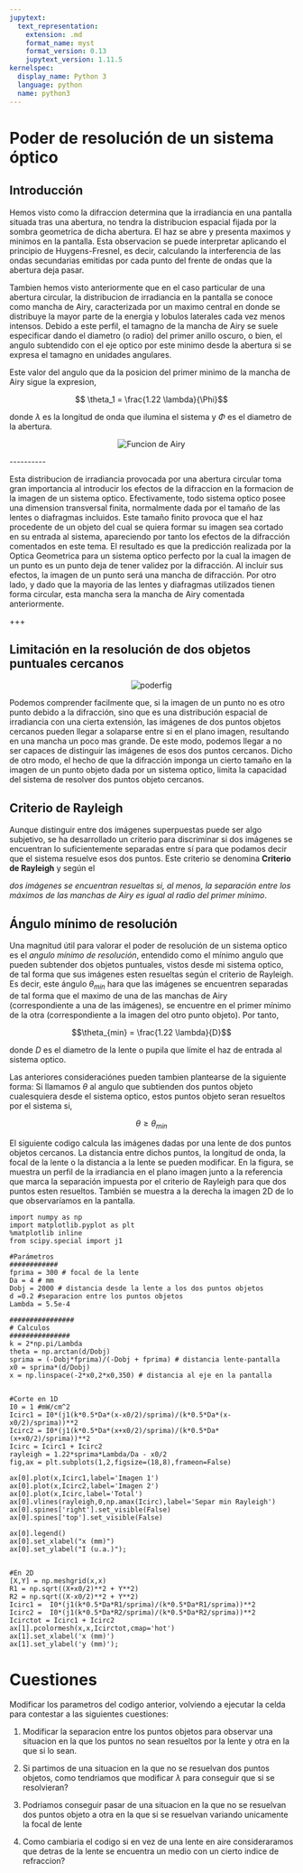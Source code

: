 ```yaml
---
jupytext:
  text_representation:
    extension: .md
    format_name: myst
    format_version: 0.13
    jupytext_version: 1.11.5
kernelspec:
  display_name: Python 3
  language: python
  name: python3
---
```


# Poder de resolución de un sistema óptico

## Introducción

Hemos visto como la difraccion determina que la irradiancia en una pantalla situada tras una abertura, no tendra la distribucion espacial fijada por la sombra geometrica de dicha abertura. El haz se abre y presenta maximos y minimos en la pantalla. Esta observacion se puede interpretar aplicando el principio de Huygens-Fresnel, es decir, calculando la interferencia de las ondas secundarias emitidas por cada punto del frente de ondas que la abertura deja pasar. 

Tambien hemos visto anteriormente que en el caso particular de una abertura circular, la distribucion de irradiancia en la pantalla se conoce como mancha de Airy, caracterizada por un maximo central en donde se distribuye la mayor parte de la energia y lobulos laterales cada vez menos intensos. Debido a este perfil, el tamagno de la mancha de Airy se suele especificar dando el diametro (o radio) del primer anillo oscuro, o bien, el angulo subtendido con el eje optico por este minimo desde la abertura si se expresa el tamagno en unidades angulares.

Este valor del angulo que da la posicion del primer minimo de la mancha de Airy sigue la expresion, 

<div class="alert alert-block alert-success">
    

$$ \theta_1 = \frac{1.22 \lambda}{\Phi}$$

</div>

donde $\lambda$ es la longitud de onda que ilumina el sistema y $\Phi$ es el diametro de la abertura.

<center>
    
![Funcion de Airy](airydisk.jpg)

</center>
----------

Esta distribucion de irradiancia provocada por una abertura circular toma gran importancia al introducir los efectos de la difraccion en la formacion de la imagen de un sistema optico. Efectivamente, todo sistema optico posee una dimension transversal finita, normalmente dada por el tamaño de las lentes o diafragmas incluidos. Este tamaño finito provoca que el haz procedente de un objeto del cual se quiera formar su imagen sea cortado en su entrada al sistema, apareciendo por tanto los efectos de la difracción comentados en este tema. El resultado es que la predicción realizada por la Optica Geometrica para un sistema optico perfecto por la cual la imagen de un punto es un punto deja de tener validez por la difracción. Al incluir sus efectos, la imagen de un punto será una mancha de difracción. Por otro lado, y dado que la mayoria de las lentes y diafragmas utilizados tienen forma circular, esta mancha sera la mancha de Airy comentada anteriormente. 


+++

## Limitación en la resolución de dos objetos puntuales cercanos

<center>

![poderfig](poderresolucionfig.png)

</center>

Podemos comprender facilmente que, si la imagen de un punto no es otro punto debido a la difracción, sino que es una distribución espacial de irradiancia con una cierta extensión, las imágenes de dos puntos objetos cercanos pueden llegar a solaparse entre si en el plano imagen, resultando en una mancha un poco mas grande. De este modo, podemos llegar a no ser capaces de distinguir las imágenes de esos dos puntos cercanos. Dicho de otro modo, el hecho de que la difracción imponga un cierto tamaño en la imagen de un punto objeto dada por un sistema optico, limita la capacidad del sistema de resolver dos puntos objeto cercanos.


## Criterio de Rayleigh

Aunque distinguir entre dos imágenes superpuestas puede ser algo subjetivo, se ha desarrollado un criterio para discriminar si dos imágenes se encuentran lo suficientemente separadas entre sí para que podamos decir que el sistema resuelve esos dos puntos. Este criterio se denomina **Criterio de Rayleigh** y según el 

<div class-alert=info>
    
*dos imágenes se encuentran resueltas si, al menos, la separación entre los máximos de las manchas de Airy es igual al radio del primer mínimo*.

</div>

## Ángulo mínimo de resolución

Una magnitud útil para valorar el poder de resolución de un sistema optico es el *angulo mínimo de resolución*, entendido como el mínimo angulo que pueden subtender dos objetos puntuales, vistos desde mi sistema optico, de tal forma que sus imágenes esten resueltas según el criterio de Rayleigh. Es decir, este ángulo $\theta_{min}$ hara que las imágenes se encuentren separadas de tal forma que el maximo de una de las manchas de Airy (correspondiente a una de las imágenes), se encuentre en el primer mínimo de la otra (correspondiente a la imagen del otro punto objeto). Por tanto, 

$$\theta_{min} = \frac{1.22 \lambda}{D}$$

donde $D$ es el diametro de la lente o pupila que límite el haz de entrada al sistema optico. 

Las anteriores consideraciónes pueden tambien plantearse de la siguiente forma: Si llamamos $\theta$ al angulo que subtienden dos puntos objeto cualesquiera desde el sistema optico, estos puntos objeto seran resueltos por el sistema si, 

$$\theta \ge \theta_{min}$$


El siguiente codigo calcula las imágenes dadas por una lente de dos puntos objetos cercanos. La distancia entre dichos puntos, la longitud de onda, la focal de la lente o la distancia a la lente se pueden modificar. En la figura, se muestra un perfil de la irradiancia en el plano imagen junto a la referencia que marca la separación impuesta por el criterio de Rayleigh para que dos puntos esten resueltos. También se muestra a la derecha la imagen 2D de lo que observaríamos en la pantalla.

```{code-cell} ipython3
import numpy as np
import matplotlib.pyplot as plt
%matplotlib inline
from scipy.special import j1

#Parámetros
############
fprima = 300 # focal de la lente
Da = 4 # mm
Dobj = 2000 # distancia desde la lente a los dos puntos objetos
d =0.2 #separacion entre los puntos objetos
Lambda = 5.5e-4

################
# Calculos
###############
k = 2*np.pi/Lambda
theta = np.arctan(d/Dobj)
sprima = (-Dobj*fprima)/(-Dobj + fprima) # distancia lente-pantalla
x0 = sprima*(d/Dobj)
x = np.linspace(-2*x0,2*x0,350) # distancia al eje en la pantalla


#Corte en 1D
I0 = 1 #mW/cm^2
Icirc1 = I0*(j1(k*0.5*Da*(x-x0/2)/sprima)/(k*0.5*Da*(x-x0/2)/sprima))**2
Icirc2 = I0*(j1(k*0.5*Da*(x+x0/2)/sprima)/(k*0.5*Da*(x+x0/2)/sprima))**2
Icirc = Icirc1 + Icirc2
rayleigh = 1.22*sprima*Lambda/Da - x0/2
fig,ax = plt.subplots(1,2,figsize=(18,8),frameon=False)

ax[0].plot(x,Icirc1,label='Imagen 1')
ax[0].plot(x,Icirc2,label='Imagen 2')
ax[0].plot(x,Icirc,label='Total')
ax[0].vlines(rayleigh,0,np.amax(Icirc),label='Separ min Rayleigh')
ax[0].spines['right'].set_visible(False)
ax[0].spines['top'].set_visible(False)

ax[0].legend()
ax[0].set_xlabel("x (mm)")
ax[0].set_ylabel("I (u.a.)");


#En 2D
[X,Y] = np.meshgrid(x,x)
R1 = np.sqrt((X+x0/2)**2 + Y**2)
R2 = np.sqrt((X-x0/2)**2 + Y**2)
Icirc1 =  I0*(j1(k*0.5*Da*R1/sprima)/(k*0.5*Da*R1/sprima))**2
Icirc2 =  I0*(j1(k*0.5*Da*R2/sprima)/(k*0.5*Da*R2/sprima))**2
Icirctot = Icirc1 + Icirc2
ax[1].pcolormesh(x,x,Icirctot,cmap='hot')
ax[1].set_xlabel('x (mm)')
ax[1].set_ylabel('y (mm)');
```

# Cuestiones

Modificar los parametros del codigo anterior, volviendo a ejecutar la celda para contestar a las siguientes cuestiones:

1. Modificar la separacion entre los puntos objetos para observar una situacion en la que los puntos no sean resueltos por la lente y otra en la que si lo sean.

2. Si partimos de una situacion en la que no se resuelvan dos puntos objetos, como tendriamos que modificar $\lambda$ para conseguir que si se resolvieran?

3. Podriamos conseguir pasar de una situacion en la que no se resuelvan dos puntos objeto a otra en la que si se resuelvan variando unicamente la focal de lente

4. Como cambiaria el codigo si en vez de una lente en aire consideraramos que detras de la lente se encuentra un medio con un cierto indice de refraccion?
